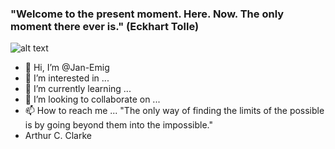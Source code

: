 <h3>"Welcome to the present moment. Here. Now. The only moment there ever is." (Eckhart Tolle)</h3>


![alt text]("https://raw.githubusercontent.com/Jan-Emig/Jan-Emig/main/assets/skills.svg")

- 👋 Hi, I’m @Jan-Emig
- 👀 I’m interested in ...
- 🌱 I’m currently learning ...
- 💞️ I’m looking to collaborate on ...
- 📫 How to reach me ...
"The only way of finding the limits of the possible is by going beyond them into the impossible."
- Arthur C. Clarke
